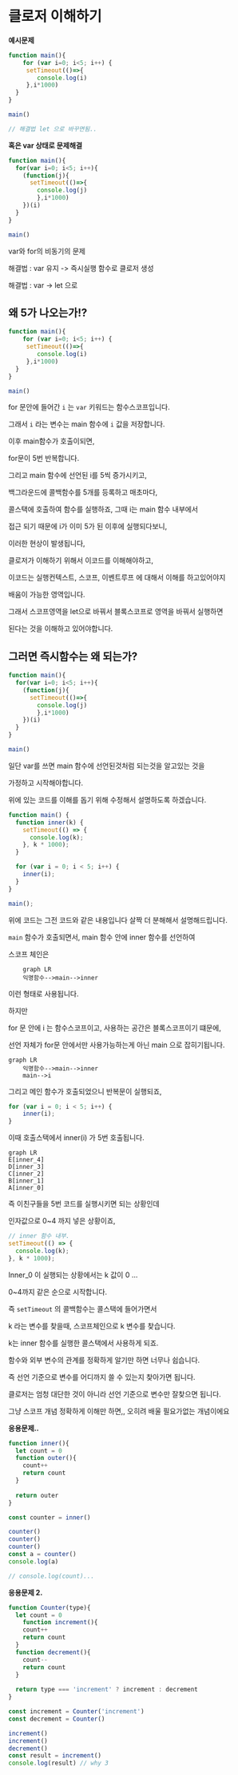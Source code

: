 # 클로저 이해하기



**예시문제**

```javascript
function main(){
	for (var i=0; i<5; i++) {
     setTimeout(()=>{
       	console.log(i)
     },i*1000)
  }
}

main()

// 해결법 let 으로 바꾸면됨..
```





**혹은 var 상태로 문제해결**

```javascript
function main(){
  for(var i=0; i<5; i++){
    (function(j){
      setTimeout(()=>{
      	console.log(j)	
	    },i*1000)
    })(i)
  }
}

main()
```



var와 for의 비동기의 문제 

해결법 : var 유지 -> 즉시실행 함수로 클로저 생성

해결법 : var -> let 으로



## 왜 5가 나오는가!?



```javascript
function main(){
	for (var i=0; i<5; i++) {
     setTimeout(()=>{
       	console.log(i)
     },i*1000)
  }
}

main()
```



for 문안에 들어간 `i` 는  `var` 키워드는 함수스코프입니다.

그래서 `i` 라는 변수는 main 함수에 `i` 값을 저장합니다.



이후 main함수가 호출이되면,

for문이 5번 반복합니다. 



그리고 main 함수에 선언된 i를 5씩 증가시키고,

백그라운드에 콜백함수를 5개를 등록하고 매초마다,



콜스택에 호출하여 함수를 실행하죠, 그때 i는 main 함수 내부에서 

접근 되기 때문에 i가 이미 5가 된 이후에 실행되다보니,

이러한 현상이 발생됩니다,



클로저가 이해하기 위해서 이코드를 이해해야하고,

이코드는 실행컨텍스트, 스코프, 이벤트루프 에 대해서 이해를 하고있어야지

배움이 가능한 영역입니다. 



그래서 스코프영역을 let으로 바꿔서 블록스코프로 영역을 바꿔서 실행하면

된다는 것을 이해하고 있어야합니다.



## 그러면 즉시함수는 왜 되는가? 



```javascript
function main(){
  for(var i=0; i<5; i++){
    (function(j){
      setTimeout(()=>{
      	console.log(j)	
	    },i*1000)
    })(i)
  }
}

main()
```



일단 var를 쓰면 main 함수에 선언된것처럼 되는것을 알고있는 것을

가정하고 시작해야합니다. 



위에 있는 코드를 이해를 돕기 위해 수정해서 설명하도록 하겠습니다.



```javascript
function main() {
  function inner(k) {
    setTimeout(() => {
      console.log(k);
    }, k * 1000);
  }

  for (var i = 0; i < 5; i++) {
    inner(i);
  }
}

main();
```



위에 코드는 그전 코드와 같은 내용입니다 살짝 더 분해해서 설명해드립니다.



`main` 함수가 호출되면서,  main 함수 안에 inner 함수를 선언하여

스코프 체인은

```mermaid
	graph LR
	익명함수-->main-->inner
```

이런 형태로 사용됩니다.

하지만 

for 문 안에 i 는 함수스코프이고, 사용하는 공간은 블록스코프이기 떄문에,

선언 자체가 for문 안에서만 사용가능하는게 아닌 main 으로 잡히기됩니다.



```mermaid
graph LR
	익명함수-->main-->inner
	main-->i
```



그리고 메인 함수가 호출되었으니 반복문이 실행되죠,

```javascript
for (var i = 0; i < 5; i++) {
	inner(i);
}
```



이때 호출스택에서 inner(i) 가 5번 호출됩니다.



```mermaid
graph LR
E[inner_4]
D[inner_3]
C[inner_2]
B[inner_1]
A[inner_0]
```

즉 이친구들을 5번 코드를 실행시키면 되는 상황인데

인자값으로 0~4 까지 넣은 상황이죠,

```javascript
// inner 함수 내부.
setTimeout(() => {
  console.log(k);
}, k * 1000);
```



Inner_0 이 실행되는 상황에서는 k 값이 0 ...

0~4까지 같은 순으로 시작합니다.



즉 `setTimeout` 의 콜백함수는 콜스택에 들어가면서 

k 라는 변수를  찾을때, 스코프체인으로 k 변수를 찾습니다.

k는 inner 함수를 실행한 콜스택에서 사용하게 되죠.



함수와 외부 변수의 관계를 정확하게 알기만 하면 너무나 쉽습니다.

즉 선언 기준으로 변수를 어디까지 쓸 수 있는지 찾아가면 됩니다.



클로저는 엄청 대단한 것이 아니라 선언 기준으로 변수만 잘찾으면 됩니다.

그냥 스코프 개념 정확하게 이해만 하면,, 오히려 배울 필요가없는 개념이에요



**응용문제..**

```javascript
function inner(){
  let count = 0
  function outer(){
    count++
    return count
  }
  
  return outer
}

const counter = inner()

counter()
counter()
counter()
const a = counter()
console.log(a)

// console.log(count)...
```



**응용문제 2.**

```javascript
function Counter(type){
  let count = 0
	function increment(){
    count++
    return count
  }
  function decrement(){
    count--
    return count
  }
  
  return type === 'increment' ? increment : decrement
}

const increment = Counter('increment')
const decrement = Counter()

increment()
increment()
decrement()
const result = increment()
console.log(result) // why 3 
```

